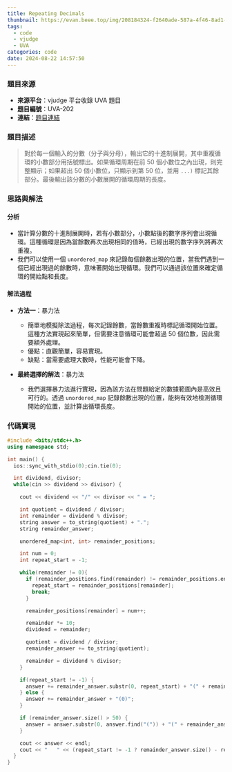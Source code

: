 ```yaml
---
title: Repeating Decimals
thumbnail: https://evan.beee.top/img/208184324-f2640ade-587a-4f46-8ad1-7b4c1b31394f.png
tags:
  - code
  - vjudge
  - UVA
categories: code
date: 2024-08-22 14:57:50
---
```

### 題目來源
- **來源平台**：vjudge 平台收錄 UVA 題目
- **題目編號**：UVA-202
- **連結**：[題目連結](https://vjudge.net/problem/UVA-202)

### 題目描述
> 對於每一個輸入的分數（分子與分母），輸出它的十進制展開，其中重複循環的小數部分用括號標出。如果循環周期在前 50 個小數位之內出現，則完整顯示；如果超出 50 個小數位，只顯示到第 50 位，並用 `...)` 標記其餘部分。最後輸出該分數的小數展開的循環周期的長度。

### 思路與解法
#### 分析
- 當計算分數的十進制展開時，若有小數部分，小數點後的數字序列會出現循環。這種循環是因為當餘數再次出現相同的值時，已經出現的數字序列將再次重複。
- 我們可以使用一個 `unordered_map` 來記錄每個餘數出現的位置，當我們遇到一個已經出現過的餘數時，意味著開始出現循環。我們可以通過該位置來確定循環的開始點和長度。

#### 解法過程
- **方法一**：暴力法
  - 簡單地模擬除法過程，每次記錄餘數，當餘數重複時標記循環開始位置。這種方法實現起來簡單，但需要注意循環可能會超過 50 個位數，因此需要額外處理。
  - 優點：直觀簡單，容易實現。
  - 缺點：當需要處理大數時，性能可能會下降。

- **最終選擇的解法**：暴力法
  - 我們選擇暴力法進行實現，因為該方法在問題給定的數據範圍內是高效且可行的。透過 `unordered_map` 記錄餘數出現的位置，能夠有效地檢測循環開始的位置，並計算出循環長度。

### 代碼實現
```cpp
#include <bits/stdc++.h>
using namespace std;

int main() {
  ios::sync_with_stdio(0);cin.tie(0);

  int dividend, divisor;
  while(cin >> dividend >> divisor) {

    cout << dividend << "/" << divisor << " = ";

    int quotient = dividend / divisor;
    int remainder = dividend % divisor;
    string answer = to_string(quotient) + ".";
    string remainder_answer;

    unordered_map<int, int> remainder_positions;

    int num = 0;
    int repeat_start = -1;

    while(remainder != 0){
      if (remainder_positions.find(remainder) != remainder_positions.end()) {
        repeat_start = remainder_positions[remainder];
        break;
      }

      remainder_positions[remainder] = num++;

      remainder *= 10;
      dividend = remainder;

      quotient = dividend / divisor;
      remainder_answer += to_string(quotient);

      remainder = dividend % divisor;
    }

    if(repeat_start != -1) {
      answer += remainder_answer.substr(0, repeat_start) + "(" + remainder_answer.substr(repeat_start) + ")";
    } else {
      answer += remainder_answer + "(0)";
    }

    if (remainder_answer.size() > 50) {
      answer = answer.substr(0, answer.find("(")) + "(" + remainder_answer.substr(repeat_start, 50 - repeat_start) + "...)";
    }

    cout << answer << endl;
    cout << "   " << (repeat_start != -1 ? remainder_answer.size() - repeat_start : 1) << " = number of digits in repeating cycle" << endl << endl;
  }
}
```
